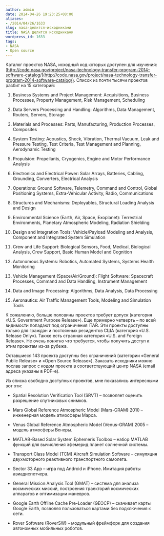 ```yaml
---
author: admin
date: 2014-04-26 19:23:25+00:00
aliases:
- /2014/04/26/1633
slug: nasa-делится-исходниками
title: NASA делится исходниками
wordpress_id: 1633
tags:
- NASA
- Open source
---
```


Каталог проектов NASA, исходный код которых доступен для изучения: [http://code.nasa.gov/project/nasa-technology-transfer-program-2014-software-catalog/](http://code.nasa.gov/project/nasa-technology-transfer-program-2014-software-catalog/). Список из почти тысячи проектов разбит на 15 категорий:

<!--more-->

  1. Business Systems and Project Management: Acquisitions, Business Processes, Property Management, Risk Management, Scheduling

  2. Data Servers Processing and Handling: Algorithms, Data Management, Routers, Servers, Storage

  3. Materials and Processes: Parts, Manufacturing, Production Processes, Composites

  4. System Testing: Acoustics, Shock, Vibration, Thermal Vacuum, Leak and Pressure Testing, Test Criteria, Test Management and Planning, Aerodynamic Testing

  5. Propulsion: Propellants, Cryogenics, Engine and Motor Performance Analysis

  6. Electronics and Electrical Power: Solar Arrays, Batteries, Cabling, Grounding, Converters, Electrical Analysis

  7. Operations: Ground Software, Telemetry, Command and Control, Global Positioning Systems, Extra-Vehicular Activity, Radio, Communications

  8. Structures and Mechanisms: Deployables, Structural Loading Analysis and Design

  9. Environmental Science (Earth, Air, Space, Exoplanet): Terrestrial Environments, Planetary Atmospheric Modeling, Radiation Shielding

  10. Design and Integration Tools: Vehicle/Payload Modeling and Analysis, Component and Integrated System Simulation

  11. Crew and Life Support: Biological Sensors, Food, Medical, Biological Analysis, Crew Support, Basic Human Model and Cognition

  12. Autonomous Systems: Robotics, Automated Systems, Systems Health Monitoring

  13. Vehicle Management (Space/Air/Ground): Flight Software: Spacecraft Processes, Command and Data Handling, Instrument Management

  14. Data and Image Processing: Algorithms, Data Analysis, Data Processing

  15. Aeronautics: Air Traffic Management Tools, Modeling and Simulation Tools

К сожалению, больше половины проектов требует допуск (категория «U.S. Government Purpose Release»).  Еще примерно четверть – по всей видимости попадают под ограничения ITAR. Эти проекты доступны только для граждан и постоянных резидентов США (категория «U.S. Release Only»). Также есть странная категория «U.S. and Foreign Release». Не очень понятно что требуется, чтобы получить доступ к этим проектам из-за рубежа.

Оставшиеся 143 проекта доступны без ограничений (категории «General Public Release» и «Open Source Release»). Заказать исходники можно послав запрос с кодом проекта в соответствующий центр NASA (email адреса указаны в PDF-е). 

Из списка свободно доступных проектов, мне показались интересными вот эти:

  * Spatial Resolution Verification Tool (SRVT) – позволяет оценить разрешение спутниковых снимков.

  * Mars Global Reference Atmospheric Model (Mars-GRAM) 2010 – инженерная модель атмосферы Марса.

  * Venus Global Reference Atmospheric Model (Venus-GRAM) 2005 – модель атмосферы Венеры.

  * MATLAB-Based Solar System Ephemeris Toolbox – набор MATLAB функций для вычисления эфемерид планет солнечной системы.

  * Transport Class Model (TCM) Aircraft Simulation Software – симуляция двухмоторного реактивного транспортного самолета.

  * Sector 33 App – игра под Android и iPhone. Имитация работы авиадиспетчера.

  * General Mission Analysis Tool (GMAT) – система для анализа космических миссий, построения траекторий космических аппаратов и оптимизации маневров.

  * Google Earth Offline Cache Pre-Loader (GEOCP) – скачивает карты Google Earth, позволяя пользоваться картами без подключения к сети.

  * Rover Software (RoverSW) – модульный фреймфорк для создания автономных мобильных роботов.
